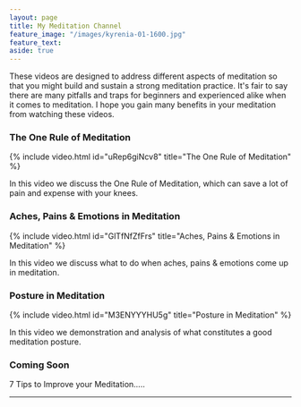 ```yaml
---
layout: page
title: My Meditation Channel
feature_image: "/images/kyrenia-01-1600.jpg"
feature_text:
aside: true
---
```


These videos are designed to address different aspects of meditation so that you might build and sustain a strong meditation practice. It's fair to say there are many pitfalls and traps for beginners and experienced alike when it comes to meditation. I hope you gain many benefits in your meditation from watching these videos.
	
### The One Rule of Meditation

{% include video.html id="uRep6giNcv8" title="The One Rule of Meditation" %}

In this video we discuss the One Rule of Meditation, which can save a lot of pain and expense with your knees.

### Aches, Pains & Emotions in Meditation

{% include video.html id="GlTfNfZfFrs" title="Aches, Pains & Emotions in Meditation" %}

In this video we discuss what to do when aches, pains & emotions come up in meditation. 

### Posture in Meditation

{% include video.html id="M3ENYYYHU5g" title="Posture in Meditation" %}

In this video we demonstration and analysis of what constitutes a good meditation posture.

### Coming Soon

7 Tips to Improve your Meditation.....

---


